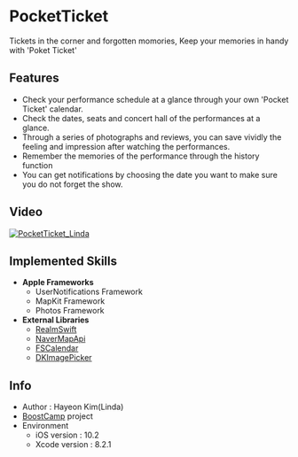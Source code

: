 # PocketTicket

 Tickets in the corner and forgotten momories, Keep your memories in handy with 'Poket Ticket'

## Features

- Check your performance schedule at a glance through your own 'Pocket Ticket' calendar.
- Check the dates, seats and concert hall of the performances at a glance.
- Through a series of photographs and reviews, you can save vividly the feeling and impression after watching the performances.
- Remember the memories of the performance through the history function
- You can get notifications by choosing the date you want to make sure you do not forget the show.

## Video

[![PocketTicket_Linda](https://img.youtube.com/vi/vH2_sHhz_Y4/0.jpg)](https://youtu.be/vH2_sHhz_Y4)

## Implemented Skills

- **Apple Frameworks**
  - UserNotifications Framework
  - MapKit Framework
  - Photos Framework
- **External Libraries**
  - [RealmSwift](https://realm.io/)
  - [NaverMapApi](https://developers.naver.com/docs/map/ios/)
  - [FSCalendar](https://github.com/WenchaoD/FSCalendar)
  - [DKImagePicker](https://github.com/zhangao0086/DKImagePickerController)

## Info

- Author : Hayeon Kim(Linda)
- [BoostCamp](http://boostcamp.connect.or.kr/) project
- Environment
  - iOS version : 10.2
  - Xcode version : 8.2.1